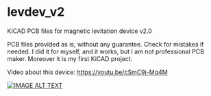 # levdev_v2
KiCAD PCB files for magnetic levitation device v2.0

PCB files provided as is, without any guarantee.
Check for mistakes if needed. I did it for myself, and it works, but I am not professional PCB maker.
Moreover it is my first KiCAD project.

Video about this device: https://youtu.be/cSmC9j-Mq4M

[![IMAGE ALT TEXT](http://img.youtube.com/vi/cSmC9j-Mq4M/0.jpg)](http://www.youtube.com/watch?v=cSmC9j-Mq4M "Video Title")
